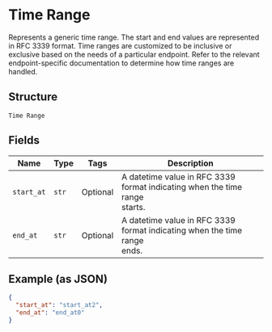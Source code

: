 
# Time Range

Represents a generic time range. The start and end values are
represented in RFC 3339 format. Time ranges are customized to be
inclusive or exclusive based on the needs of a particular endpoint.
Refer to the relevant endpoint-specific documentation to determine
how time ranges are handled.

## Structure

`Time Range`

## Fields

| Name | Type | Tags | Description |
|  --- | --- | --- | --- |
| `start_at` | `str` | Optional | A datetime value in RFC 3339 format indicating when the time range<br>starts. |
| `end_at` | `str` | Optional | A datetime value in RFC 3339 format indicating when the time range<br>ends. |

## Example (as JSON)

```json
{
  "start_at": "start_at2",
  "end_at": "end_at0"
}
```

